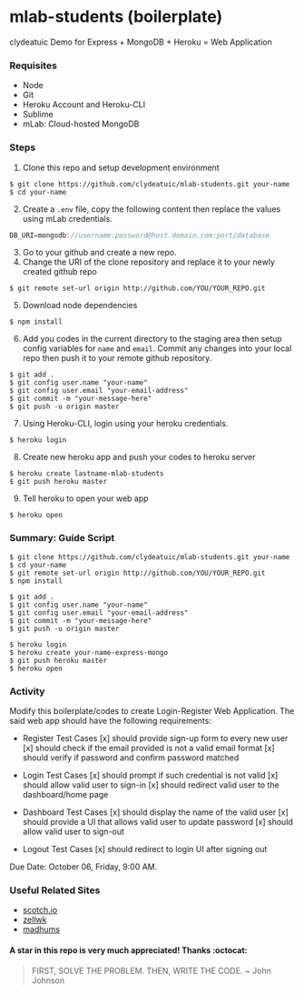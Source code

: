 # mlab-students (boilerplate)
clydeatuic Demo for Express + MongoDB + Heroku = Web Application

### Requisites
* Node
* Git
* Heroku Account and Heroku-CLI
* Sublime
* mLab: Cloud-hosted MongoDB

### Steps
1. Clone this repo and setup development environment
  ```console
  $ git clone https://github.com/clydeatuic/mlab-students.git your-name
  $ cd your-name
  ```
2. Create a ```.env``` file, copy the following content then replace the values using mLab credentials.
  ```javascript
  DB_URI=mongodb://username:password@host.domain.com:port/database
  ```
3. Go to your github and create a new repo.
4. Change the URI of the clone repository and replace it to your newly created github repo
  ```console
  $ git remote set-url origin http://github.com/YOU/YOUR_REPO.git
  ```
5. Download node dependencies
  ```console
  $ npm install
  ```
6. Add you codes in the current directory to the staging area then setup config variables for ```name``` and ```email```. Commit any changes into your local repo then push it to your remote github repository.
  ```console
  $ git add .
  $ git config user.name "your-name"
  $ git config user.email "your-email-address"
  $ git commit -m "your-message-here"
  $ git push -u origin master
  ```
7. Using Heroku-CLI, login using your heroku credentials.
  ```console
  $ heroku login
  ```
8. Create new heroku app and push your codes to heroku server
  ```console
  $ heroku create lastname-mlab-students
  $ git push heroku master
  ``` 
9. Tell heroku to open your web app
  ```console
  $ heroku open
  ```

### Summary: Guide Script
```console
$ git clone https://github.com/clydeatuic/mlab-students.git your-name
$ cd your-name
$ git remote set-url origin http://github.com/YOU/YOUR_REPO.git
$ npm install

$ git add .
$ git config user.name "your-name"
$ git config user.email "your-email-address"
$ git commit -m "your-message-here"
$ git push -u origin master

$ heroku login
$ heroku create your-name-express-mongo
$ git push heroku master
$ heroku open
```

### Activity
Modify this boilerplate/codes to create Login-Register Web Application. The said web app should have the following requirements:

* Register Test Cases
[x] should provide sign-up form to every new user
[x] should check if the email provided is not a valid email format
[x] should verify if password and confirm password matched

* Login Test Cases
[x] should prompt if such credential is not valid
[x] should allow valid user to sign-in
[x] should redirect valid user to the dashboard/home page

* Dashboard Test Cases
[x] should display the name of the valid user
[x] should provide a UI that allows valid user to update password
[x] should allow valid user to sign-out

* Logout Test Cases
[x] should redirect to login UI after signing out

Due Date: October 06, Friday, 9:00 AM.

### Useful Related Sites
* [scotch.io](https://scotch.io/tutorials/build-a-restful-api-using-node-and-express-4)
* [zellwk](https://zellwk.com/blog/crud-express-mongodb/)
* [madhums](https://github.com/madhums/node-express-mongoose/blob/master/package.json)

#### A star in this repo is very much appreciated! Thanks :octocat:

>FIRST, SOLVE THE PROBLEM.
THEN, WRITE THE CODE.
~ John Johnson